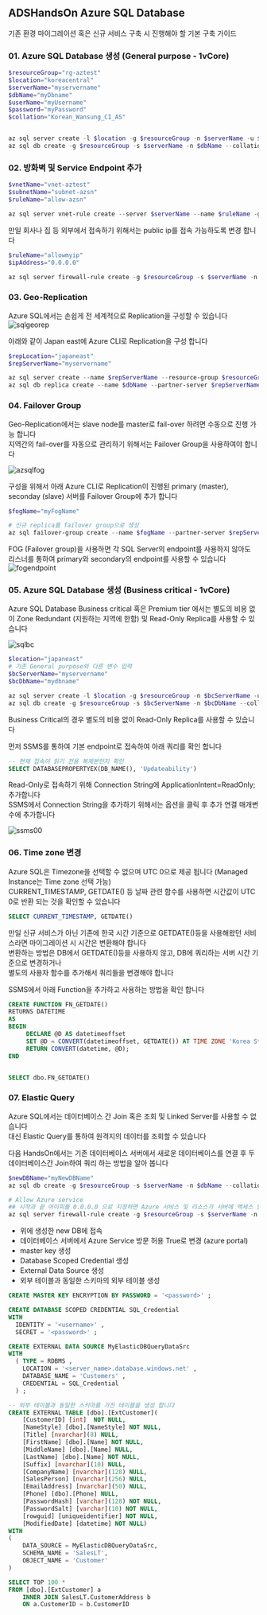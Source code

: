 ## ADSHandsOn Azure SQL Database
기존 환경 마이그레이션 혹은 신규 서비스 구축 시 진행해야 할 기본 구축 가이드  

### 01. Azure SQL Database 생성 (General purpose - 1vCore)
```powershell
$resourceGroup="rg-aztest"
$location="koreacentral"
$serverName="myservername"
$dbName="myDbname"
$userName="myUsername"
$password="myPassword"
$collation="Korean_Wansung_CI_AS"


az sql server create -l $location -g $resourceGroup -n $serverName -u $userName -p $password
az sql db create -g $resourceGroup -s $serverName -n $dbName --collation $collation --sample-name AdventureWorksLT -e GeneralPurpose -f Gen4 -c 1
```

### 02. 방화벽 및 Service Endpoint 추가
```powershell
$vnetName="vnet-aztest"
$subnetName="subnet-azsn"
$ruleName="allow-azsn"

az sql server vnet-rule create --server $serverName --name $ruleName -g $resourceGroup --subnet $subnetName --vnet-name $vnetName


```

만일 회사나 집 등 외부에서 접속하기 위해서는 public ip를 접속 가능하도록 변경 합니다  
```powershell
$ruleName="allowmyip"
$ipAddress="0.0.0.0"

az sql server firewall-rule create -g $resourceGroup -s $serverName -n $ruleName --start-ip-address $ipAddress --end-ip-address $ipAddress
```

### 03. Geo-Replication
Azure SQL에서는 손쉽게 전 세계적으로 Replication을 구성할 수 있습니다  
![sqlgeorep](https://docs.microsoft.com/ko-kr/azure/azure-sql/database/media/active-geo-replication-overview/geo-replication.png)  

아래와 같이 Japan east에 Azure CLI로 Replication을 구성 합니다  

```powershell
$repLocation="japaneast"
$repServerName="myservername"

az sql server create --name $repServerName --resource-group $resourceGroup --location $repLocation --admin-user $userName --admin-password $password
az sql db replica create --name $dbName --partner-server $repServerName --resource-group $resourceGroup --server $serverName
```

### 04. Failover Group
Geo-Replication에서는 slave node를 master로 fail-over 하려면 수동으로 진행 가능 합니다  
지역간의 fail-over를 자동으로 관리하기 위해서는 Failover Group을 사용하여야 합니다  

![azsqlfog](https://docs.microsoft.com/ko-kr/azure/azure-sql/database/media/auto-failover-group-overview/auto-failover-group.png)

구성을 위해서 아래 Azure CLI로 Replication이 진행된 primary (master), seconday (slave) 서버를 Failover Group에 추가 합니다  

```powershell
$fogName="myFogName"

# 신규 replica를 failover group으로 생성
az sql failover-group create --name $fogName --partner-server $repServerName  --resource-group $resourceGroup --server $serverName
```

FOG (Failover group)을 사용하면 각 SQL Server의 endpoint를 사용하지 않아도 리스너를 통하여 primary와 secondary의 endpoint를 사용할 수 있습니다  
![fogendpoint](https://azmyhanson.blob.core.windows.net/azcon/01_fogendpoint.jpg)


### 05. Azure SQL Database 생성 (Business critical - 1vCore)
Azure SQL Database Business critical 혹은 Premium tier 에서는 별도의 비용 없이 Zone Redundant (지원하는 지역에 한함) 및 Read-Only Replica를 사용할 수 있습니다

![sqlbc](https://docs.microsoft.com/en-us/azure/azure-sql/database/media/read-scale-out/business-critical-service-tier-read-scale-out.png)


```powershell
$location="japaneast"
# 기존 General purpose와 다른 변수 입력
$bcServerName="myservername"
$bcDbName="mydbname"

az sql server create -l $location -g $resourceGroup -n $bcServerName -u $userName -p $password
az sql db create -g $resourceGroup -s $bcServerName -n $bcDbName --collation $collation --sample-name AdventureWorksLT -e BusinessCritical  -f Gen5 -c 2 --zone-redundant true
```


Business Critical의 경우 별도의 비용 없이 Read-Only Replica를 사용할 수 있습니다

먼저 SSMS를 통하여 기본 endpoint로 접속하여 아래 쿼리를 확인 합니다

```sql
-- 현재 접속이 읽기 전용 복제본인지 확인
SELECT DATABASEPROPERTYEX(DB_NAME(), 'Updateability')
```

Read-Only로 접속하기 위해 Connection String에 ApplicationIntent=ReadOnly; 추가합니다  
SSMS에서 Connection String을 추가하기 위해서는 옵션을 클릭 후 추가 연결 매개변수에 추가합니다

![ssms00](https://azmyhanson.blob.core.windows.net/azcon/00_ssms_connection.jpg)


### 06. Time zone 변경
Azure SQL은 Timezone을 선택할 수 없으며 UTC 0으로 제공 됩니다 (Managed Instance는 Time zone 선택 가능)  
CURRENT_TIMESTAMP, GETDATE() 등 날짜 관련 함수를 사용하면 시간값이 UTC 0로 반환 되는 것을 확인할 수 있습니다

```sql
SELECT CURRENT_TIMESTAMP, GETDATE()
```

만일 신규 서비스가 아닌 기존에 한국 시간 기준으로 GETDATE()등을 사용해왔던 서비스라면 마이그레이션 시 시간은 변환해야 합니다  
변환하는 방법은 DB에서 GETDATE()등을 사용하지 않고, DB에 쿼리하는 서버 시간 기준으로 변경하거나  
별도의 사용자 함수를 추가해서 쿼리들을 변경해야 합니다  

SSMS에서 아래 Function을 추가하고 사용하는 방법을 확인 합니다  

```sql
CREATE FUNCTION FN_GETDATE()
RETURNS DATETIME
AS
BEGIN
     DECLARE @D AS datetimeoffset
     SET @D = CONVERT(datetimeoffset, GETDATE()) AT TIME ZONE 'Korea Standard Time'
     RETURN CONVERT(datetime, @D);
END


SELECT dbo.FN_GETDATE()
```


### 07. Elastic Query 
Azure SQL에서는 데이터베이스 간 Join 혹은 조회 및 Linked Server를 사용할 수 없습니다  
대신 Elastic Query를 통하여 원격지의 데이터를 조회할 수 있습니다  

다음 HandsOn에서는 기존 데이터베이스 서버에서 새로운 데이터베이스를 연결 후 두 데이터베이스간 Join하여 쿼리 하는 방법을 알아 봅니다  

```powershell
$newDBName="myNewDBName"
az sql db create -g $resourceGroup -s $serverName -n $dbName --collation $collation --sample-name AdventureWorksLT -e GeneralPurpose -f Gen4 -c 1

# Allow Azure service
## 시작과 끝 아이피를 0.0.0.0 으로 지정하면 Azure 서비스 및 리소스가 서버에 엑세스 할수 있도록 허용 됩니다
az sql server firewall-rule create -g $resourceGroup -s $serverName -n allowazs --start-ip-address 0.0.0.0 --end-ip-address 0.0.0.0
```

- 위에 생성한 new DB에 접속
- 데이터베이스 서버에서 Azure Service 방문 허용 True로 변경 (azure portal)
- master key 생성
- Database Scoped Credential 생성
- External Data Source 생성
- 외부 테이블과 동일한 스키마의 외부 테이블 생성


```sql
CREATE MASTER KEY ENCRYPTION BY PASSWORD = '<password>' ;

CREATE DATABASE SCOPED CREDENTIAL SQL_Credential
WITH
  IDENTITY = '<username>' ,
  SECRET = '<password>' ;

CREATE EXTERNAL DATA SOURCE MyElasticDBQueryDataSrc
WITH
  ( TYPE = RDBMS ,
    LOCATION = '<server_name>.database.windows.net' ,
    DATABASE_NAME = 'Customers' ,
    CREDENTIAL = SQL_Credential
  ) ;

-- 외부 테이블과 동일한 스키마를 가진 테이블을 생성 합니다
CREATE EXTERNAL TABLE [dbo].[ExtCustomer](
	[CustomerID] [int]  NOT NULL,
	[NameStyle] [dbo].[NameStyle] NOT NULL,
	[Title] [nvarchar](8) NULL,
	[FirstName] [dbo].[Name] NOT NULL,
	[MiddleName] [dbo].[Name] NULL,
	[LastName] [dbo].[Name] NOT NULL,
	[Suffix] [nvarchar](10) NULL,
	[CompanyName] [nvarchar](128) NULL,
	[SalesPerson] [nvarchar](256) NULL,
	[EmailAddress] [nvarchar](50) NULL,
	[Phone] [dbo].[Phone] NULL,
	[PasswordHash] [varchar](128) NOT NULL,
	[PasswordSalt] [varchar](10) NOT NULL,
	[rowguid] [uniqueidentifier] NOT NULL,
	[ModifiedDate] [datetime] NOT NULL)
WITH
( 
	DATA_SOURCE = MyElasticDBQueryDataSrc,
	SCHEMA_NAME = 'SalesLT',
	OBJECT_NAME = 'Customer'
)

SELECT TOP 100 *
FROM [dbo].[ExtCustomer] a
	INNER JOIN SalesLT.CustomerAddress b
	ON a.CustomerID = b.CustomerID


```

